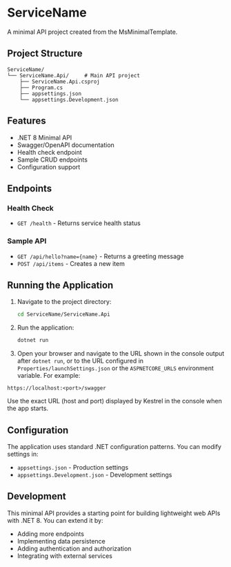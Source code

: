 # ServiceName

A minimal API project created from the MsMinimalTemplate.

## Project Structure
```
ServiceName/
└── ServiceName.Api/     # Main API project
    ├── ServiceName.Api.csproj
    ├── Program.cs
    ├── appsettings.json
    └── appsettings.Development.json
```

## Features
- .NET 8 Minimal API
- Swagger/OpenAPI documentation
- Health check endpoint
- Sample CRUD endpoints
- Configuration support

## Endpoints

### Health Check
- `GET /health` - Returns service health status

### Sample API
- `GET /api/hello?name={name}` - Returns a greeting message
- `POST /api/items` - Creates a new item

## Running the Application

1. Navigate to the project directory:
   ```bash
   cd ServiceName/ServiceName.Api
   ```

2. Run the application:
   ```bash
   dotnet run
   ```

3. Open your browser and navigate to the URL shown in the console output after `dotnet run`, or to the URL configured in `Properties/launchSettings.json` or the `ASPNETCORE_URLS` environment variable. For example:

```
https://localhost:<port>/swagger
```

Use the exact URL (host and port) displayed by Kestrel in the console when the app starts.

## Configuration

The application uses standard .NET configuration patterns. You can modify settings in:
- `appsettings.json` - Production settings
- `appsettings.Development.json` - Development settings

## Development

This minimal API provides a starting point for building lightweight web APIs with .NET 8. You can extend it by:
- Adding more endpoints
- Implementing data persistence
- Adding authentication and authorization
- Integrating with external services